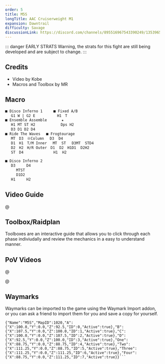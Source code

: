 ```yaml
---
order: 5
title: M5S
longTitle: AAC Cruiserweight M1
expansion: Dawntrail
difficulty: Savage
discussionLink: https://discord.com/channels/895516967543390249/1353965011734757386
---
```


::: danger EARLY STRATS
Warning, the strats for this fight are still being developed and are subject to change.
:::

## Credits
- Video by Kobe
- Macros and Toolbox by MR

## Macro

```markdown
■ Disco Inferno 1　　　■ Fixed A/B
　 G1 W | G2 E　　　　　　H1　T
■ Ensemble Assemble　　　　★
　 H1 MT ST H2　　　　　　　Dps H2
　 D3 D1 D2 D4
■ Ride The Waves　 ■ Frogtourage
　 MT　D3　※Column 　D3  D4
　 D1　H1　T/M Inner　 MT  ST　 D3MT  STD4
　 D2　H2　H/R Outer　D1  D2　H1D1  D2H2
　 ST　D4　　　　　　　  H1  H2
```

```markdown
■ Disco Inferno 2
　 D3　　　D4
　　　MTST
　　　D1D2
　 H1　　　H2
```

## Video Guide

@[](https://youtu.be/5y81EZBJrpc)


## Toolbox/Raidplan
Toolboxes are an interactive guide that allows you to click through each phase indiviudally and review the mechanics in a easy to understand manner.

<Action title='M5S Raidplan' color='red' href='https://raidplan.io/plan/nDb_1x1B_dTpLoPu' />

## PoV Videos
@[](https://youtu.be/OEtriDPAJWo)

@[](https://youtu.be/OEoNRk5Txbw)

## Waymarks
Waymarks can be imported to the game using the Waymark Import addon, or you can ask a friend to import them for you and save a copy for yourself.

```
{"Name":"M5S","MapID":1020,"A":{"X":100.0,"Y":0.0,"Z":92.5,"ID":0,"Active":true},"B":{"X":107.5,"Y":0.0,"Z":100.0,"ID":1,"Active":true},"C":{"X":100.0,"Y":0.0,"Z":107.5,"ID":2,"Active":true},"D":{"X":92.5,"Y":0.0,"Z":100.0,"ID":3,"Active":true},"One":{"X":88.75,"Y":0.0,"Z":88.75,"ID":4,"Active":true},"Two":{"X":111.25,"Y":0.0,"Z":88.75,"ID":5,"Active":true},"Three":{"X":111.25,"Y":0.0,"Z":111.25,"ID":6,"Active":true},"Four":{"X":88.75,"Y":0.0,"Z":111.25,"ID":7,"Active":true}}```
